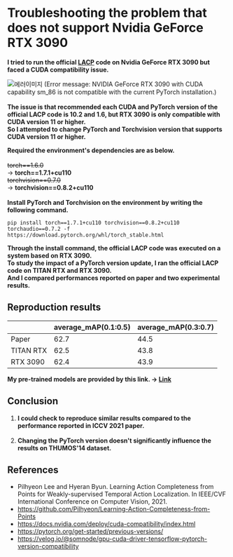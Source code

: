 

# Troubleshooting the problem that does not support Nvidia GeForce RTX 3090

**I tried to run the official [LACP](https://github.com/Pilhyeon/Learning-Action-Completeness-from-Points) code on Nvidia GeForce RTX 3090 but faced a CUDA compatibility issue.**<br>

![에러이미지](https://img1.daumcdn.net/thumb/R1280x0/?scode=mtistory2&fname=https%3A%2F%2Fblog.kakaocdn.net%2Fdn%2FbubhWo%2FbtrTltOPyFf%2FuDqUqarRJ1iCEotmOwlvOk%2Fimg.png)
(Error message: NVIDIA GeForce RTX 3090 with CUDA capability sm_86 is not compatible with the current PyTorch installation.)<br><br>
**The issue is that recommended each CUDA and PyTorch version of the official LACP code is 10.2 and 1.6, but RTX 3090 is only compatible with CUDA version 11 or higher.<br>
So I attempted to change PyTorch and Torchvision version that supports CUDA version 11 or higher.<br>**

**Required the environment's dependencies are as below.<br><br>**
~~torch==1.6.0~~<br>
-> **torch==1.7.1+cu110**<br>
~~torchvision==0.7.0~~<br>
-> **torchvision==0.8.2+cu110**<br><br>
**Install PyTorch and Torchvision on the environment by writing the following command.<br>**
```
pip install torch==1.7.1+cu110 torchvision==0.8.2+cu110 torchaudio==0.7.2 -f https://download.pytorch.org/whl/torch_stable.html
```
**Through the install command, the official LACP code was executed on a system based on RTX 3090. <br>
To study the impact of a PyTorch version update, I ran the official LACP code on TITAN RTX and RTX 3090.<br>
And I compared performances reported on paper and two experimental results.<br>**

## Reproduction results
||average_mAP(0.1:0.5)|average_mAP(0.3:0.7)|
|----------------|----------------|----------------|
|Paper|62.7|44.5|
|TITAN RTX|62.5|43.8|
|RTX 3090|62.4|43.9|

**My pre-trained models are provided by this link. -> [Link](https://drive.google.com/drive/folders/1Y0BaRwbALN6-VlHfqfCoPdmeSeEOveIc?usp=sharing)**
## **Conclusion**
1. **I could check to reproduce similar results compared to the performance reported in ICCV 2021 paper.**<br><br>
2. **Changing the PyTorch version doesn't significantly influence the results on THUMOS'14 dataset.**<br>
## References
* Pilhyeon Lee and Hyeran Byun. Learning Action Completeness from Points for Weakly-supervised Temporal Action Localization. In IEEE/CVF International Conference on Computer Vision, 2021.<br>
* https://github.com/Pilhyeon/Learning-Action-Completeness-from-Points<br>
* https://docs.nvidia.com/deploy/cuda-compatibility/index.html<br>
* https://pytorch.org/get-started/previous-versions/<br>
* https://velog.io/@somnode/gpu-cuda-driver-tensorflow-pytorch-version-compatibility<br>
